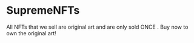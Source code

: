 # SupremeNFTs
All NFTs that we sell are original art and are only sold ONCE .
Buy now to own the original art!
